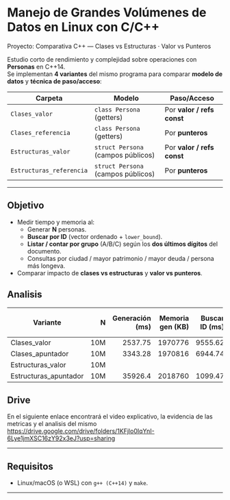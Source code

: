 # Manejo de Grandes Volúmenes de Datos en Linux con C/C++
Proyecto: Comparativa C++ — Clases vs Estructuras · Valor vs Punteros

Estudio corto de rendimiento y complejidad sobre operaciones con **Personas** en C++14.  
Se implementan **4 variantes** del mismo programa para comparar **modelo de datos** y **técnica de paso/acceso**:

| Carpeta | Modelo | Paso/Acceso |
|---|---|---|
| `Clases_valor` | `class Persona` (getters) | Por **valor / refs const** |
| `Clases_referencia` | `class Persona` (getters) | Por **punteros** |
| `Estructuras_valor` | `struct Persona` (campos públicos) | Por **valor / refs const** |
| `Estructuras_referencia` | `struct Persona` (campos públicos) | Por **punteros** |

---

## Objetivo
- Medir tiempo y memoria al:
  - Generar **N** personas.
  - **Buscar por ID** (vector ordenado + `lower_bound`).
  - **Listar / contar por grupo** (A/B/C) según los **dos últimos dígitos** del documento.
  - Consultas por ciudad / mayor patrimonio / mayor deuda / persona más longeva.
- Comparar impacto de **clases vs estructuras** y **valor vs punteros**.

## Analisis

| Variante               |    N | Generación (ms) | Memoria gen (KB) | Buscar ID (ms) | Listar grupo A (ms) |
|------------------------|-----:|----------------:|-----------------:|---------------:|--------------------:|
| Clases_valor           | 10M |        2537.75         |       1970776           |        9555.62        |         11272.36            |
| Clases_apuntador    | 10M |        3343.28         |       1970816           |        6944.74        |            1972508         |
| Estructuras_valor      | 10M |                 |                  |                |                     |
| Estructuras_apuntador | 10M |   35926.4              |    2018760              |      1099.47          |       52418.86              |


## Drive
En el siguiente enlace encontrará el video explicativo, la evidencia de las metricas y el analisis del mismo
https://drive.google.com/drive/folders/1KFjlo0IqYnI-6Lye1jmXSC16zY92x3eJ?usp=sharing

---
## Requisitos
- Linux/macOS (o WSL) con `g++ (C++14)` y `make`.

---


